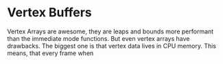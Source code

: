   # Vertex Buffers
  
  Vertex Arrays are awesome, they are leaps and bounds more performant than the immediate mode functions. But even vertex arrays have drawbacks. The biggest one is that vertex data lives in CPU memory. This means, that every frame when 